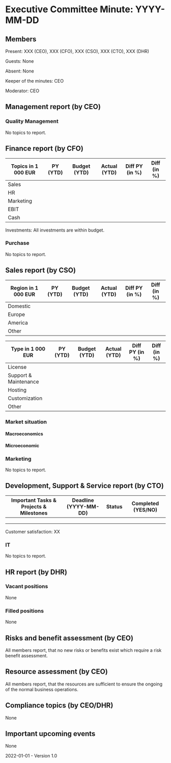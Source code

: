 # Executive Committee Minute: YYYY-MM-DD

## Members

Present: XXX (CEO), XXX (CFO), XXX (CSO), XXX (CTO), XXX (DHR)

Guests: None

Absent: None

Keeper of the minutes: CEO

Moderator: CEO

## Management report (by CEO)

### Quality Management

No topics to report.

## Finance report (by CFO)

| Topics in 1 000 EUR | PY (YTD) | Budget (YTD) | Actual (YTD) | Diff PY (in %) | Diff (in %) |
| ------------------- | -------- | ------------ | ------------ | -------------- | ----------- |
| Sales               |          |              |              |                |             |
| HR                  |          |              |              |                |             |
| Marketing           |          |              |              |                |             |
| EBIT                |          |              |              |                |             |
| Cash                |          |              |              |                |             |

Investments: All investments are within budget.

### Purchase

No topics to report.

## Sales report (by CSO)

| Region in 1 000 EUR | PY (YTD) | Budget (YTD) | Actual (YTD) | Diff PY (in %) | Diff (in %) |
| ------------------- | -------- | ------------ | ------------ | -------------- | ----------- |
| Domestic            |          |              |              |                |             |
| Europe              |          |              |              |                |             |
| America             |          |              |              |                |             |
| Other               |          |              |              |                |             |

| Type in 1 000 EUR     | PY (YTD) | Budget (YTD) | Actual (YTD) | Diff PY (in %) | Diff (in %) |
| --------------------- | -------- | ------------ | ------------ | -------------- | ----------- |
| License               |          |              |              |                |             |
| Support & Maintenance |          |              |              |                |             |
| Hosting               |          |              |              |                |             |
| Customization         |          |              |              |                |             |
| Other                 |          |              |              |                |             |

### Market situation

#### Macroeconomics

#### Microeconomic

### Marketing

No topics to report.

## Development, Support & Service report (by CTO)

| Important Tasks & Projects & Milestones | Deadline (YYYY-MM-DD) | Status | Completed (YES/NO) |
| --------------------------------------- | --------------------- | ------ | ------------------ |
|                                         |                       |        |                    |
|                                         |                       |        |                    |
|                                         |                       |        |                    |

Customer satisfaction: XX

### IT

No topics to report.

## HR report (by DHR)

### Vacant positions

None

### Filled positions

None

## Risks and benefit assessment (by CEO)

All members report, that no new risks or benefits exist which require a risk benefit assessment.

## Resource assessment (by CEO)

All members report, that the resources are sufficient to ensure the ongoing of the normal business operations.

## Compliance topics (by CEO/DHR)

None

## Important upcoming events

None



2022-01-01 - Version 1.0

